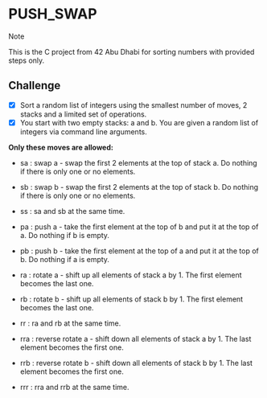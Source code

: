 # **PUSH_SWAP**

> [!NOTE]
This is the C project from 42 Abu Dhabi for sorting numbers with provided steps only.

## Challenge

- [x] Sort a random list of integers using the smallest number of moves, 2 stacks and a limited set of operations.
- [x] You start with two empty stacks: a and b. You are given a random list of integers via command line arguments.

**Only these moves are allowed:**
- sa : swap a - swap the first 2 elements at the top of stack a. Do nothing if there is only one or no elements.
* sb : swap b - swap the first 2 elements at the top of stack b. Do nothing if there is only one or no elements.
+ ss : sa and sb at the same time.
- pa : push a - take the first element at the top of b and put it at the top of a. Do nothing if b is empty.
* pb : push b - take the first element at the top of a and put it at the top of b. Do nothing if a is empty.
+ ra : rotate a - shift up all elements of stack a by 1. The first element becomes the last one.
- rb : rotate b - shift up all elements of stack b by 1. The first element becomes the last one.
* rr : ra and rb at the same time.
+ rra : reverse rotate a - shift down all elements of stack a by 1. The last element becomes the first one.
- rrb : reverse rotate b - shift down all elements of stack b by 1. The last element becomes the first one.
* rrr : rra and rrb at the same time.